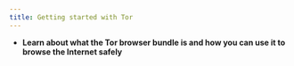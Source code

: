 ```yaml
---
title: Getting started with Tor
---
```

- **Learn about what the Tor browser bundle is and how you can use it to browse the Internet safely**
